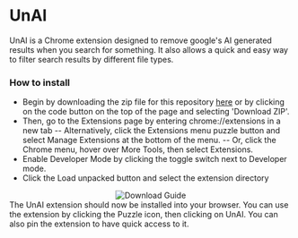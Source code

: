 
# UnAI

UnAI is a Chrome extension designed to remove google's AI generated results when you search for something. It also allows a quick and easy way to filter search results by different file types.

### How to install

- Begin by downloading the zip file for this repository [here](https://github.com/Guitarband/UnAI-Search-Flagger/archive/refs/heads/master.zip) or by clicking on the code button on the top of the page and selecting 'Download ZIP'.
- Then, go to the Extensions page by entering chrome://extensions in a new tab
  -- Alternatively, click the Extensions menu puzzle button and select Manage Extensions at the bottom of the menu.
  -- Or, click the Chrome menu, hover over More Tools, then select Extensions.
- Enable Developer Mode by clicking the toggle switch next to Developer mode.
- Click the Load unpacked button and select the extension directory

<div style="text-align: center">
    <img src="https://developer.chrome.com/static/docs/extensions/get-started/tutorial/hello-world/image/extensions-page-e0d64d89a6acf_960.png" alt="Download Guide" style="max-width: 80%; height: auto;">
</div>
The UnAI extension should now be installed into your browser. You can use the extension by clicking the Puzzle icon, then clicking on UnAI. You can also pin the extension to have quick access to it.